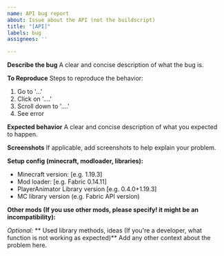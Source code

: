 ```yaml
---
name: API bug report
about: Issue about the API (not the buildscript)
title: "[API]"
labels: bug
assignees: ''

---
```


**Describe the bug**
A clear and concise description of what the bug is.

**To Reproduce**
Steps to reproduce the behavior:
1. Go to '...'
2. Click on '....'
3. Scroll down to '....'
4. See error

**Expected behavior**
A clear and concise description of what you expected to happen.

**Screenshots**
If applicable, add screenshots to help explain your problem.

**Setup config (minecraft, modloader, libraries):**
 - Minecraft version: [e.g. 1.19.3]
 - Mod loader: [e.g. Fabric 0.14.11]
 - PlayerAnimator Library version [e.g. 0.4.0+1.19.3]
 - MC library version (e.g. Fabric API version)

**Other mods (If you use other mods, please specify! it might be an incompatibility):**

*Optional:*
** Used library methods, ideas (If you're a developer, what function is not working as expected)**
Add any other context about the problem here.
